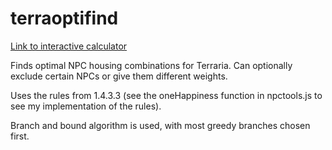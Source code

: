 # terraoptifind

[Link to interactive calculator](https://tureptor.github.io/terraoptifind/)

Finds optimal NPC housing combinations for Terraria. Can optionally exclude certain NPCs or give them different weights.

Uses the rules from 1.4.3.3 (see the oneHappiness function in npctools.js to see my implementation of the rules).

Branch and bound algorithm is used, with most greedy branches chosen first.
